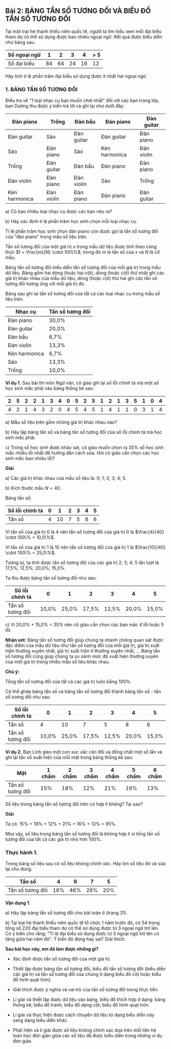 ## Bài 2: BẢNG TẦN SỐ TƯƠNG ĐỐI VÀ BIỂU ĐỒ TẦN SỐ TƯƠNG ĐỐI

Tại một trại hè thanh thiếu niên quốc tế, người ta tìm hiểu xem mỗi đại biểu tham dự có thể sử dụng được bao nhiêu ngoại ngữ. Kết quả được biểu diễn như bảng sau.

| Số ngoại ngữ | 1  | 2  | 3  | 4  | > 5 |
|--------------|----|----|----|----|-----|
| Số đại biểu  | 84 | 64 | 24 | 16 | 12  |

Hãy tính tỉ lệ phần trăm đại biểu sử dụng được ít nhất hai ngoại ngữ.

### 1. BẢNG TẦN SỐ TƯƠNG ĐỐI

Điều tra về "1 loại nhạc cụ bạn muốn chơi nhất" đối với các bạn trong lớp, bạn Dương thu được ý kiến trả lời và ghi lại như dưới đây:

| Đàn piano | Trống     | Đàn bầu   | Đàn piano | Đàn guitar |
|-----------|-----------|-----------|-----------|------------|
| Đàn guitar| Sáo       | Đàn guitar| Đàn guitar| Đàn piano  |
| Sáo       | Đàn piano | Sáo       | Kèn harmonica | Đàn violin |
| Trống     | Đàn guitar| Đàn bầu   | Đàn piano | Đàn piano  |
| Đàn violin| Đàn piano | Đàn violin| Sáo       | Trống      |
| Kèn harmonica | Đàn violin| Đàn piano | Đàn piano | Đàn guitar |

a) Có bao nhiêu loại nhạc cụ được các bạn nêu ra?

b) Hãy xác định tỉ lệ phần trăm học sinh chọn mỗi loại nhạc cụ.

Tỉ lệ phần trăm học sinh chọn đàn piano còn được gọi là tần số tương đối của "đàn piano" trong mẫu số liệu trên.

Tần số tương đối của một giá trị $x$ trong mẫu dữ liệu được tính theo công thức $f = \frac{m}{N} \cdot 100\%$, trong đó $m$ là tần số của $x$ và $N$ là cỡ mẫu.

Bảng tần số tương đối biểu diễn tần số tương đối của mỗi giá trị trong mẫu dữ liệu. Bảng gồm hai dòng (hoặc hai cột), dòng (hoặc cột) thứ nhất ghi các giá trị khác nhau của mẫu dữ liệu, dòng (hoặc cột) thứ hai ghi các tần số tương đối tương ứng với mỗi giá trị đó.

Bảng sau ghi lại tần số tương đối của tất cả các loại nhạc cụ trong mẫu số liệu trên.

| Nhạc cụ       | Tần số tương đối |
|---------------|------------------|
| Đàn piano     | 30,0%            |
| Đàn guitar    | 20,0%            |
| Đàn bầu       | 6,7%             |
| Đàn violin    | 13,3%            |
| Kèn harmonica | 6,7%             |
| Sáo           | 13,3%            |
| Trống         | 10,0%            |

**Ví dụ 1.** Sau bài thi môn Ngữ văn, cô giáo ghi lại số lỗi chính tả mà một số học sinh mắc phải vào bảng thống kê sau:

| 2 | 5 | 2 | 2 | 1 | 3 | 4 | 0 | 5 | 2 | 5 | 1 | 2 | 1 | 3 | 5 | 1 | 0 | 4 | 1 |
|---|---|---|---|---|---|---|---|---|---|---|---|---|---|---|---|---|---|---|---|
| 4 | 2 | 1 | 4 | 3 | 2 | 0 | 4 | 5 | 4 | 5 | 1 | 4 | 1 | 1 | 0 | 3 | 1 | 4 |

a) Mẫu số liệu trên gồm những giá trị khác nhau nào?

b) Hãy lập bảng tần số và bảng tần số tương đối của số lỗi chính tả mà học sinh mắc phải.

c) Trong số học sinh được khảo sát, cô giáo muốn chọn ra 35% số học sinh mắc nhiều lỗi nhất để hướng dẫn cách sửa. Hỏi cô giáo cần chọn các học sinh mắc bao nhiêu lỗi?

**Giải**

a) Các giá trị khác nhau của mẫu số liệu là: 0; 1; 2; 3; 4; 5.

b) Kích thước mẫu $N = 40$.

Bảng tần số:

| Số lỗi chính tả | 0 | 1 | 2 | 3 | 4 | 5 |
|-----------------|---|---|---|---|---|---|
| Tần số          | 4 | 10| 7 | 5 | 8 | 6 |

Vì tần số của giá trị 0 là 4 nên tần số tương đối của giá trị 0 là $\frac{4}{40} \cdot 100\% = 10,0\%$.

Vì tần số của giá trị 1 là 10 nên tần số tương đối của giá trị 1 là $\frac{10}{40} \cdot 100\% = 25,0\%$.

Tương tự, ta tính được tần số tương đối của các giá trị 2; 3; 4; 5 lần lượt là 17,5%; 12,5%; 20,0%; 15,0%.

Ta thu được bảng tần số tương đối như sau:

| Số lỗi chính tả | 0     | 1     | 2     | 3     | 4     | 5     |
|-----------------|-------|-------|-------|-------|-------|-------|
| Tần số tương đối| 10,0% | 25,0% | 17,5% | 12,5% | 20,0% | 15,0% |

c) Vì 20,0% + 15,0% = 35% nên cô giáo cần chọn các bạn mắc 4 lỗi hoặc 5 lỗi.

**Nhận xét:** Bảng tần số tương đối giúp chúng ta nhanh chóng quan sát được đặc điểm của mẫu dữ liệu như tần số tương đối của mỗi giá trị, giá trị xuất hiện thường xuyên nhất, giá trị xuất hiện ít thường xuyên nhất, ... Bảng tần số tương đối cũng giúp chúng ta so sánh mức độ xuất hiện thường xuyên của một giá trị trong nhiều mẫu số liệu khác nhau.

**Chú ý:**

Tổng tần số tương đối của tất cả các giá trị luôn bằng 100%.

Có thể ghép bảng tần số và bảng tần số tương đối thành bảng tần số - tần số tương đối như sau:

| Số lỗi chính tả | 0     | 1     | 2     | 3     | 4     | 5     |
|-----------------|-------|-------|-------|-------|-------|-------|
| Tần số          | 4     | 10    | 7     | 5     | 8     | 6     |
| Tần số tương đối| 10,0% | 25,0% | 17,5% | 12,5% | 20,0% | 15,0% |

**Ví dụ 2.** Bạn Linh gieo một con xúc xắc cân đối và đồng chất một số lần và ghi lại tần số xuất hiện của mỗi mặt trong bảng thống kê sau:

| Mặt           | 1 chấm | 2 chấm | 3 chấm | 4 chấm | 5 chấm | 6 chấm |
|---------------|--------|--------|--------|--------|--------|--------|
| Tần số tương đối| 15%    | 18%    | 12%    | 21%    | 16%    | 13%    |

Số liệu trong bảng tần số tương đối trên có hợp lí không? Tại sao?

**Giải**

Ta có: 15% + 18% + 12% + 21% + 16% + 13% = 95%.

Như vậy, số liệu trong bảng tần số tương đối là không hợp lí vì tổng tần số tương đối của tất cả các giá trị nhỏ hơn 100%.

### Thực hành 1.

Trong bảng số liệu sau có số liệu không chính xác. Hãy tìm số liệu đó và sửa lại cho đúng.

| Tần số          | 4     | 9     | 7     | 5     |
|-----------------|-------|-------|-------|-------|
| Tần số tương đối| 16%   | 46%   | 28%   | 20%   |

**Vận dụng 1.**

a) Hãy lập bảng tần số tương đối cho bài toán ở (trang 31).

b) Tại trại hè thanh thiếu niên quốc tế tổ chức 1 năm trước đó, có 54 trong tổng số 220 đại biểu tham dự có thể sử dụng được từ 3 ngoại ngữ trở lên. Có ý kiến cho rằng: "Tỉ lệ đại biểu sử dụng được từ 3 ngoại ngữ trở lên có tăng giữa hai năm đó". Ý kiến đó đúng hay sai? Giải thích.

**Sau bài học này, em đã làm được những gì?**

*   Xác định được tần số tương đối của một giá trị.

*   Thiết lập được bảng tần số tương đối, biểu đồ tần số tương đối (biểu diễn các giá trị và tần số tương đối của chúng ở dạng biểu đồ cột hoặc biểu đồ hình quạt tròn).

*   Giải thích được ý nghĩa và vai trò của tần số tương đối trong thực tiễn.

*   Lí giải và thiết lập được dữ liệu vào bảng, biểu đồ thích hợp ở dạng: bảng thống kê; biểu đồ tranh; biểu đồ dạng cột; biểu đồ hình quạt tròn.

*   Lí giải và thực hiện được cách chuyển dữ liệu từ dạng biểu diễn này sang dạng biểu diễn khác.

*   Phát hiện và lí giải được số liệu không chính xác dựa trên mối liên hệ toán học đơn giản giữa các số liệu đã được biểu diễn trong những ví dụ đơn giản.
